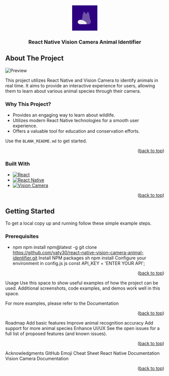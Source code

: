 <!-- Improved compatibility of back to top link -->
<a id="readme-top"></a>

<!-- PROJECT SHIELDS -->

<!-- PROJECT LOGO -->
<br />
<div align="center">
  <a href="https://github.com/yaty30/react-native-vision-camera-animal-identifier">
    <img src="assets/logo.png" alt="Logo" width="80" height="80">
  </a>

  <h3 align="center">React Native Vision Camera Animal Identifier</h3>
</div>

<!-- ABOUT THE PROJECT -->
## About The Project

<img src="assets/preview.gif" alt="Preview" style="width: 50%">

This project utilizes React Native and Vision Camera to identify animals in real time. It aims to provide an interactive experience for users, allowing them to learn about various animal species through their camera.

### Why This Project?
* Provides an engaging way to learn about wildlife.
* Utilizes modern React Native technologies for a smooth user experience.
* Offers a valuable tool for education and conservation efforts.

Use the `BLANK_README.md` to get started.

<p align="right">(<a href="#readme-top">back to top</a>)</p>

### Built With

* [![React][React.js]][React-url]
* [![React Native][React-Native]][React-Native-url]
* [![Vision Camera][Vision-Camera]][Vision-Camera-url]

<p align="right">(<a href="#readme-top">back to top</a>)</p>

<!-- GETTING STARTED -->
## Getting Started

To get a local copy up and running follow these simple example steps.

### Prerequisites

* npm
npm install npm@latest -g
git clone https://github.com/yaty30/react-native-vision-camera-animal-identifier.git
Install NPM packages
sh
npm install
Configure your environment in config.js
js
const API_KEY = 'ENTER YOUR API';
<p align="right">(<a href="#readme-top">back to top</a>)</p>

<!-- USAGE EXAMPLES -->

Usage
Use this space to show useful examples of how the project can be used. Additional screenshots, code examples, and demos work well in this space.

For more examples, please refer to the Documentation

<p align="right">(<a href="#readme-top">back to top</a>)</p>

<!-- ROADMAP -->

Roadmap
 Add basic features
 Improve animal recognition accuracy
 Add support for more animal species
 Enhance UI/UX
See the open issues for a full list of proposed features (and known issues).

<p align="right">(<a href="#readme-top">back to top</a>)</p>

<!-- ACKNOWLEDGMENTS -->

Acknowledgments
GitHub Emoji Cheat Sheet
React Native Documentation
Vision Camera Documentation
<p align="right">(<a href="#readme-top">back to top</a>)</p>

<!-- MARKDOWN LINKS & IMAGES -->

<!-- MARKDOWN LINKS & IMAGES -->
<!-- https://www.markdownguide.org/basic-syntax/#reference-style-links -->
[contributors-shield]: https://img.shields.io/github/contributors/othneildrew/Best-README-Template.svg?style=for-the-badge
[contributors-url]: https://github.com/othneildrew/Best-README-Template/graphs/contributors
[forks-shield]: https://img.shields.io/github/forks/othneildrew/Best-README-Template.svg?style=for-the-badge
[forks-url]: https://github.com/othneildrew/Best-README-Template/network/members
[stars-shield]: https://img.shields.io/github/stars/othneildrew/Best-README-Template.svg?style=for-the-badge
[stars-url]: https://github.com/othneildrew/Best-README-Template/stargazers
[issues-shield]: https://img.shields.io/github/issues/othneildrew/Best-README-Template.svg?style=for-the-badge
[issues-url]: https://github.com/othneildrew/Best-README-Template/issues
[license-shield]: https://img.shields.io/github/license/othneildrew/Best-README-Template.svg?style=for-the-badge
[license-url]: https://github.com/othneildrew/Best-README-Template/blob/master/LICENSE.txt
[linkedin-shield]: https://img.shields.io/badge/-LinkedIn-black.svg?style=for-the-badge&logo=linkedin&colorB=555
[linkedin-url]: https://linkedin.com/in/othneildrew
[product-screenshot]: images/screenshot.png
[Next.js]: https://img.shields.io/badge/next.js-000000?style=for-the-badge&logo=nextdotjs&logoColor=white
[Next-url]: https://nextjs.org/
[React.js]: https://img.shields.io/badge/React-20232A?style=for-the-badge&logo=react&logoColor=61DAFB
[React-url]: https://reactjs.org/
[Vue.js]: https://img.shields.io/badge/Vue.js-35495E?style=for-the-badge&logo=vuedotjs&logoColor=4FC08D
[Vue-url]: https://vuejs.org/
[Angular.io]: https://img.shields.io/badge/Angular-DD0031?style=for-the-badge&logo=angular&logoColor=white
[Angular-url]: https://angular.io/
[Svelte.dev]: https://img.shields.io/badge/Svelte-4A4A55?style=for-the-badge&logo=svelte&logoColor=FF3E00
[Svelte-url]: https://svelte.dev/
[Laravel.com]: https://img.shields.io/badge/Laravel-FF2D20?style=for-the-badge&logo=laravel&logoColor=white
[Laravel-url]: https://laravel.com
[Bootstrap.com]: https://img.shields.io/badge/Bootstrap-563D7C?style=for-the-badge&logo=bootstrap&logoColor=white
[Bootstrap-url]: https://getbootstrap.com
[JQuery.com]: https://img.shields.io/badge/jQuery-0769AD?style=for-the-badge&logo=jquery&logoColor=white
[JQuery-url]: https://jquery.com 
[React-Native]: https://img.shields.io/badge/React%20Native-20232A?style=for-the-badge&logo=react&logoColor=61DAFB
[React-Native-url]: https://reactnative.dev/
[Vision-Camera]: https://img.shields.io/badge/React%20Native%20Vision%20Camera-20232A?style=for-the-badge&logo=campaignmonitor&logoColor=61DAFB
[Vision-Camera-url]: https://reactnative.dev/